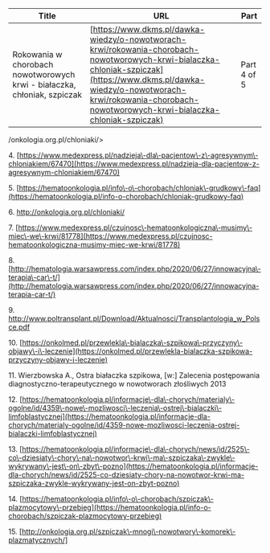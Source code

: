 | **Title**       | **URL**           | **Part**              |
|-----------------|-------------------|-----------------------|
| Rokowania w chorobach nowotworowych krwi - białaczka, chłoniak, szpiczak         | [https://www.dkms.pl/dawka-wiedzy/o-nowotworach-krwi/rokowania-chorobach-nowotworowych-krwi-bialaczka-chloniak-szpiczak](https://www.dkms.pl/dawka-wiedzy/o-nowotworach-krwi/rokowania-chorobach-nowotworowych-krwi-bialaczka-chloniak-szpiczak)    | Part 4 of 5          |

/onkologia.org.pl/chloniaki/>


4\. [https://www.medexpress.pl/nadzieja\-dla\-pacjentow\-z\-agresywnym\-chloniakiem/67470](https://www.medexpress.pl/nadzieja-dla-pacjentow-z-agresywnym-chloniakiem/67470)


5\. [https://hematoonkologia.pl/info\-o\-chorobach/chloniak\-grudkowy\-faq](https://hematoonkologia.pl/info-o-chorobach/chloniak-grudkowy-faq)


6\. <http://onkologia.org.pl/chloniaki/>


7\. [https://www.medexpress.pl/czujnosc\-hematoonkologiczna\-musimy\-miec\-we\-krwi/81778](https://www.medexpress.pl/czujnosc-hematoonkologiczna-musimy-miec-we-krwi/81778)


8\. [http://hematologia.warsawpress.com/index.php/2020/06/27/innowacyjna\-terapia\-car\-t/](http://hematologia.warsawpress.com/index.php/2020/06/27/innowacyjna-terapia-car-t/)


9\. <http://www.poltransplant.pl/Download/Aktualnosci/Transplantologia_w_Polsce.pdf>


10\. [https://onkolmed.pl/przewlekla\-bialaczka\-szpikowa\-przyczyny\-objawy\-i\-leczenie](https://onkolmed.pl/przewlekla-bialaczka-szpikowa-przyczyny-objawy-i-leczenie)


11\. Wierzbowska A., Ostra białaczka szpikowa, \[w:] Zalecenia postępowania diagnostyczno\-terapeutycznego w nowotworach złośliwych 2013


12\. [https://hematoonkologia.pl/informacje\-dla\-chorych/materialy\-ogolne/id/4359\-nowe\-mozliwosci\-leczenia\-ostrej\-bialaczki\-limfoblastycznej](https://hematoonkologia.pl/informacje-dla-chorych/materialy-ogolne/id/4359-nowe-mozliwosci-leczenia-ostrej-bialaczki-limfoblastycznej)


13\. [https://hematoonkologia.pl/informacje\-dla\-chorych/news/id/2525\-co\-dziesiaty\-chory\-na\-nowotwor\-krwi\-ma\-szpiczaka\-zwykle\-wykrywany\-jest\-on\-zbyt\-pozno](https://hematoonkologia.pl/informacje-dla-chorych/news/id/2525-co-dziesiaty-chory-na-nowotwor-krwi-ma-szpiczaka-zwykle-wykrywany-jest-on-zbyt-pozno)


14\. [https://hematoonkologia.pl/info\-o\-chorobach/szpiczak\-plazmocytowy\-przebieg](https://hematoonkologia.pl/info-o-chorobach/szpiczak-plazmocytowy-przebieg)


15\. [http://onkologia.org.pl/szpiczak\-mnogi\-nowotwory\-komorek\-plazmatycznych/]